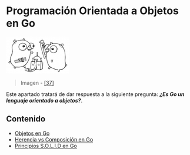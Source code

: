 # Programación Orientada a Objetos en Go

![](/assets/project.png)

> Imagen - [\[37\]](recursos.md)

Este apartado tratará de dar respuesta a la siguiente pregunta: ***¿Es Go un lenguaje orientado a objetos?***.

## Contenido

* [Objetos en Go](objetos.md)
* [Herencia vs Composición en Go](composicion.md)
* [Principios S.O.L.I.D en Go](solid.md)
